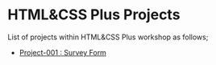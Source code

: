 # HTML&CSS Plus Projects

List of projects within HTML&CSS Plus workshop as follows;

- [Project-001 : Survey Form](./001-survey-form/README.md)